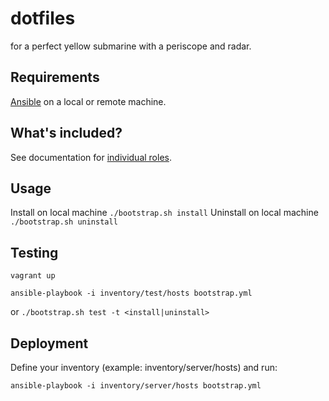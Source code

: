 # dotfiles

for a perfect yellow submarine with a periscope and radar.

## Requirements

[Ansible](https://docs.ansible.com/ansible/latest/index.html) on a local or remote machine.

## What's included?

See documentation for [individual roles](collections/ansible_collections/ryjen/dotfiles/roles).

## Usage

Install on local machine `./bootstrap.sh install`
Uninstall on local machine `./bootstrap.sh uninstall`

## Testing

`vagrant up`

`ansible-playbook -i inventory/test/hosts bootstrap.yml`

or `./bootstrap.sh test -t <install|uninstall>`

## Deployment

Define your inventory (example: inventory/server/hosts) and run:

`ansible-playbook -i inventory/server/hosts bootstrap.yml`
